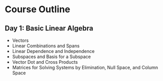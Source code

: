 # Course Outline
## Day 1: Basic Linear Algebra
- Vectors
- Linear Combinations and Spans
- Linear Dependence and Independence
- Subspaces and Basis for a Subspace
- Vector Dot and Cross Products
- Matrices for Solving Systems by Elimination, Null Space, and Column Space